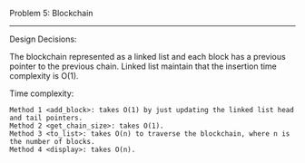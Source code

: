 Problem 5: Blockchain
*********************************************
Design Decisions:

The blockchain represented as a linked list and each block has a previous pointer to the previous chain. Linked list maintain that the insertion time complexity is O(1).

Time complexity:

	Method 1 <add_block>: takes O(1) by just updating the linked list head and tail pointers.
	Method 2 <get_chain_size>: takes O(1).
	Method 3 <to_list>: takes O(n) to traverse the blockchain, where n is the number of blocks.
	Method 4 <display>: takes O(n).
